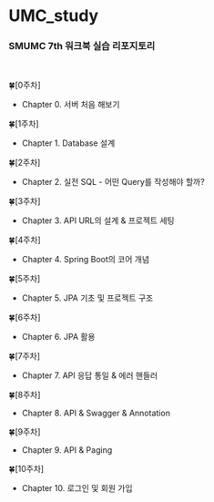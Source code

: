 # UMC_study

### SMUMC 7th 워크북 실습 리포지토리

</br>

🍀[0주차]

- Chapter 0. 서버 처음 해보기

🍀[1주차]

- Chapter 1. Database 설계

🍀[2주차]

- Chapter 2. 실전 SQL - 어떤 Query를 작성해야 할까?

🍀[3주차]

- Chapter 3. API URL의 설계 & 프로젝트 세팅

🍀[4주차]

- Chapter 4. Spring Boot의 코어 개념

🍀[5주차]

- Chapter 5. JPA 기초 및 프로젝트 구조

🍀[6주차]

- Chapter 6. JPA 활용

🍀[7주차]

- Chapter 7. API 응답 통일 & 에러 핸들러

🍀[8주차]

- Chapter 8. API & Swagger & Annotation

🍀[9주차]

- Chapter 9. API & Paging

🍀[10주차]

- Chapter 10. 로그인 및 회원 가입
